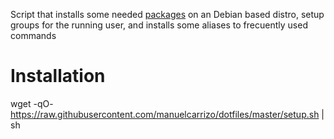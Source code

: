 Script that installs some needed [packages](https://github.com/manuelcarrizo/dotfiles/blob/master/apt/packages) on an Debian based distro, setup groups for the running user, and installs some aliases to frecuently used commands

# Installation #

wget -qO- https://raw.githubusercontent.com/manuelcarrizo/dotfiles/master/setup.sh | sh
